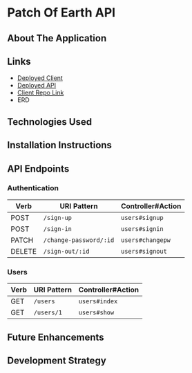 # Patch Of Earth API

## About The Application

## Links

*   [Deployed Client](https://jago425.github.io/patch-of-earth-client/)
*   [Deployed API](https://evening-mountain-89646.herokuapp.com)
*   [Client Repo Link](https://github.com/jago425/patch-of-earth-client)
*   ERD


## Technologies Used


## Installation Instructions

## API Endpoints

### Authentication

| Verb   | URI Pattern            | Controller#Action |
|--------|------------------------|-------------------|
| POST   | `/sign-up`             | `users#signup`    |
| POST   | `/sign-in`             | `users#signin`    |
| PATCH  | `/change-password/:id` | `users#changepw`  |
| DELETE | `/sign-out/:id`        | `users#signout`   |


### Users

| Verb | URI Pattern | Controller#Action |
|------|-------------|-------------------|
| GET  | `/users`    | `users#index`     |
| GET  | `/users/1`  | `users#show`      |

## Future Enhancements

## Development Strategy
